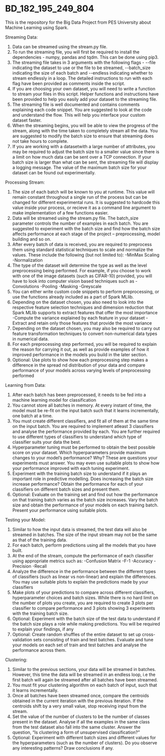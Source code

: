# BD_182_195_249_804
This is the repository for the Big Data Project from PES University about Machine Learning using Spark.


Streaming Data:

1. Data can be streamed using the stream.py file.
2. To run the streaming file, you will first be required to install the dependencies - numpy, pandas and tqdm. This can be done using pip3.
3. The streaming file takes in 3 arguments with the following flags - --file indicating the dataset to use or the file to be streamed, --batch_size indicating the size of each batch and --endless indicating whether to stream endlessly in a loop. The detailed instructions to run with each flag have been provided as comments inside the script.
4. If you are choosing your own dataset, you will need to write a function to stream your files in this script. Helper functions and instructions have been provided to help you easily add your dataset to the streaming file.
5. The streaming file is well documented and contains comments explaining each code snippet. You are suggested to look at the code and understand the flow. This will help you interface your custom dataset faster.
6. When the streaming begins, you will be able to view the progress of the stream, along with the time taken to completely stream all the data. You are suggested to modify the batch size to ensure that streaming does not take hours to complete.
7. If you are working with a datasetwith a large number of attributes, you may be required to adjust the batch size to a smaller value since there is a limit on how much data can be sent over a TCP connection. If your batch size is larger than what can be sent, the streaming file will display a logging message. The value of the maximum batch size for your dataset can be found out experimentally.


Processing Stream:

1. The size of each batch will be known to you at runtime. This value will remain constant throughout a single run of the process but can be changed for different experimental runs. It is suggested to hardcode this value inside your process, or recieve it as a command line argument to make implementation of a few functions easier.
2. Data will be streamed using the stream.py file. The batch_size parameter controls the number of examples in each batch. You are suggested to experiment with the batch size and find how the batch size affects performance at each stage of the project – preprocessing, model building and so on.
3. After every batch of data is received, you are required to preprocess them using standard statistical techniques to scale and normalize the values. These include the following (but not limited to):
        -MinMax Scaling
        -Normalization
4. The type of the dataset will determine the type as well as the level preprocessing being performed. For example, if you choose to work with one of the image datasets (such as CIFAR-10) provided, you will have to look into computer vision based techniques such as
        -Convolutions
        -Pooling
        -Masking
        -Greyscale
5. You can either write custom code snippets to perform preprocessing, or use the functions already included as a part of Spark MLlib.
6. Depending on the dataset chosen, you also need to look into the respective feature selection techniques and dimension reduction that Spark MLlib supports to extract features that offer the most importance
      -Compute the variance explained by each feature in your dataset
      -Extract and retain only those features that provide the most variance
7. Depending on the dataset chosen, you may also be required to carry out feature transformation techniques to convert non-numerical data types in numerical data.
8. For each preprocessing step performed, you will be required to explain the reason for carrying it out, as well as provide examples of how it improved performance in the models you build in the later section.
9. Optional: Use plots to show how each preprocessing step makes a difference in the spread nd distribution of your data and compare performance of your models across varying levels of preprocessing performed


Learning from Data:

1. After each batch has been preprocessed, it needs to be fed into a machine learning model for classification
2. You cannot store all batches in memory. At every instant of time, the model must be re-fit on the input batch such that it learns incrementally, one batch at a time.
3. You must create different classifiers, and fit all of them at the same time on the input batch. You are required to implement atleast 3 classifiers and analyse the performance provided by each. You are further required to use different types of classifiers to understand which type of classifier suits your data the best.
4. Hyperparameter tuning must be performed to obtain the best possible score on your dataset. Which hyperparameters provide maximum changes to your model’s performance? Why? These are questions your experiments must answer. You may even use suitable plots to show how your performance improved with each tuning experiment.
5. Experiment with the training batch size to understand if it plays an important role in predictive modelling. Does increasing the batch size increase performance? Obtain the performance for each of your classifiers on different batch sizes and present them.
6. Optional: Evaluate on the training set and find out how the performance on that training batch varies as the batch size increases. Vary the batch size and obtain the performance of your models on each training batch. Present your performance using suitable plots.


Testing your Model:

1. Similar to how the input data is streamed, the test data will also be streamed in batches. The size of the input stream may not be the same as that of the training data.
2. For each batch, perform predictions using all the models that you have built.
3. At the end of the stream, compute the performance of each classifier using appropriate metrics such as:
        -Confusion Matrix
        -F-1
        -Accuracy
        -Precision
        -Recall
4. Analyze the difference in the performance between the different types of classifiers (such as linear vs non-linear) and explain the differences. You may use suitable plots to explain the predictions made by your classifiers
5. Make plots of your predictions to compare across different classifiers, hyperparameter choices and batch sizes. While there is no hard limit on the number of plots you create, you are required to create 3 plots per classifier to compare performance and 3 plots showing 3 experiments with the training batch size.
6. Optional: Experiment with the batch size of the test data to understand if the batch size plays a role while making predictions. You will be required to explain your findings, if any
7. Optional: Create random shuffles of the entire dataset to set up cross-validation sets consisting of train and test batches. Evaluate and tune your models on each set of train and test batches and analyse the performance across them.


Clustering:

1. Similar to the previous sections, your data will be streamed in batches. However, this time the data will be streamed in an endless loop, i.e the first batch will again be streamed after all batches have been streamed.
2. You must fit your clustering algorithm on each batch of input, such that it learns incrementally.
3. Once all batches have been streamed once, compare the centroids obtained in the current iteration with the previous iteration. If the centroids shift by a very small value, stop receiving input from the stream.
4. Set the value of the number of clusters to be the number of classes present in the dataset. Analyse if all the examples in the same class from the test dataset also fall into the same cluster. Answer the question, “Is clustering a form of unsupervised classification?”
5. Optional: Experiment with different batch sizes and different values for the hyperparameters (such as the number of clusters). Do you observe any interesting patterns? Draw conclusions if any.



